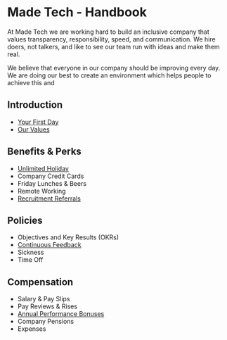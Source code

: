 # Made Tech - Handbook

At Made Tech we are working hard to build an inclusive company that values transparency, responsibility, speed, and communication. We hire doers, not talkers, and like to see our team run with ideas and make them real. 

We believe that everyone in our company should be improving every day. We are doing our best to create an environment which helps people to achieve this and

Introduction
--
* [Your First Day](introduction/first_day.md)
* [Our Values](introduction/our_values.md)

Benefits & Perks
--
* [Unlimited Holiday](benefits/unlimited_holiday.md)
* Company Credit Cards
* Friday Lunches & Beers
* Remote Working
* [Recruitment Referrals](benefits/recruitment_referrals.md)

Policies
--
* Objectives and Key Results (OKRs)
* [Continuous Feedback](policies/continuous_feedback.md)
* Sickness
* Time Off 

Compensation
--
* Salary & Pay Slips
* Pay Reviews & Rises
* [Annual Performance Bonuses](compensation/peformance_bonus.md)
* Company Pensions
* Expenses